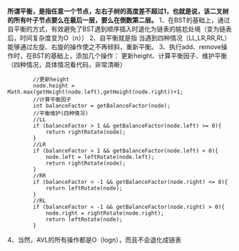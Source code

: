 ﻿**所谓平衡，是指任意一个节点，左右子树的高度差不超过1，也就是说，该二叉树的所有叶子节点要么在最后一层，要么在倒数第二层。**
1、在BST的基础上，通过自平衡的方式，有效避免了BST遇到顺序插入时退化为链表的尴尬处境（变为链表后，时间复杂度变为O（n））
2、自平衡就是指 当遇到四种情况（LL,LR,RR,RL）能够通过左旋、右旋的操作使之不再倾斜，重新平衡。
3、执行add、remove操作时，在BST的基础上，添加几个操作：
更新height、计算平衡因子、维护平衡（四种情况，具体情况看代码，非常清晰）

```
		//更新height
        node.height = Math.max(getHeight(node.left),getHeight(node.right))+1;
        //计算平衡因子
        int balanceFactor = getBalanceFactor(node);
        //平衡维护(四种情况)
        //LL
        if (balanceFactor > 1 && getBalanceFactor(node.left) >= 0){
            return rightRotate(node);
        }
        //LR
        if (balanceFactor > 1 && getBalanceFactor(node.left) < 0){
            node.left = leftRotate(node.left);
            return rightRotate(node);
        }
        //RR
        if (balanceFactor < -1 && getBalanceFactor(node.right) <= 0){
            return leftRotate(node);
        }
        //RL
        if (balanceFactor < -1 && getBalanceFactor(node.right) > 0){
            node.right = rightRotate(node.right);
            return leftRotate(node);
        }
```
4、当然，AVL的所有操作都是O（logn），而且不会退化成链表
